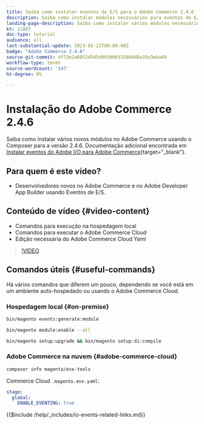 ```yaml
---
title: Saiba como instalar eventos de E/S para o Adobe Commerce 2.4.6
description: Saiba como instalar módulos necessários para eventos de E/S no Adobe Commerce 2.4.6 para uso no Adobe Developer App Builder
landing-page-description: Saiba como instalar vários módulos necessários para o Adobe Commerce 2.4.6.
kt: 11887
doc-type: tutorial
audience: all
last-substantial-update: 2023-02-22T00:00:00Z
badge: "Adobe Commerce 2.4.6"
source-git-commit: 4f73e2a6852d545d9b30b03158b6d8a35e3eba49
workflow-type: tm+mt
source-wordcount: '147'
ht-degree: 0%

---
```



# Instalação do Adobe Commerce 2.4.6

Saiba como instalar vários novos módulos no Adobe Commerce usando o Composer para a versão 2.4.6. Documentação adicional encontrada em [Instalar eventos do Adobe I/O para Adobe Commerce](https://developer.adobe.com/commerce/events/get-started/installation/){target="_blank"}.

## Para quem é este vídeo?

* Desenvolvedores novos no Adobe Commerce e no Adobe Developer App Builder usando Eventos de E/S.

## Conteúdo de vídeo {#video-content}

* Comandos para execução na hospedagem local
* Comandos para executar o Adobe Commerce Cloud
* Edição necessária do Adobe Commerce Cloud Yaml

>[!VIDEO](https://video.tv.adobe.com/v/3415795)

## Comandos úteis {#useful-commands}

Há vários comandos que diferem um pouco, dependendo se você está em um ambiente auto-hospedado ou usando o Adobe Commerce Cloud.

### Hospedagem local {#on-premise}

```bash
bin/magento events:generate:module

bin/magento module:enable --all

bin/magento setup:upgrade && bin/magento setup:di:compile
```

### Adobe Commerce na nuvem {#adobe-commerce-cloud}

```bash
composer info magento/ece-tools
```

Commerce Cloud `.magento.env.yaml`:

```yaml
stage:
  global:
    ENABLE_EVENTING: true
```

{{$include /help/_includes/io-events-related-links.md}}
